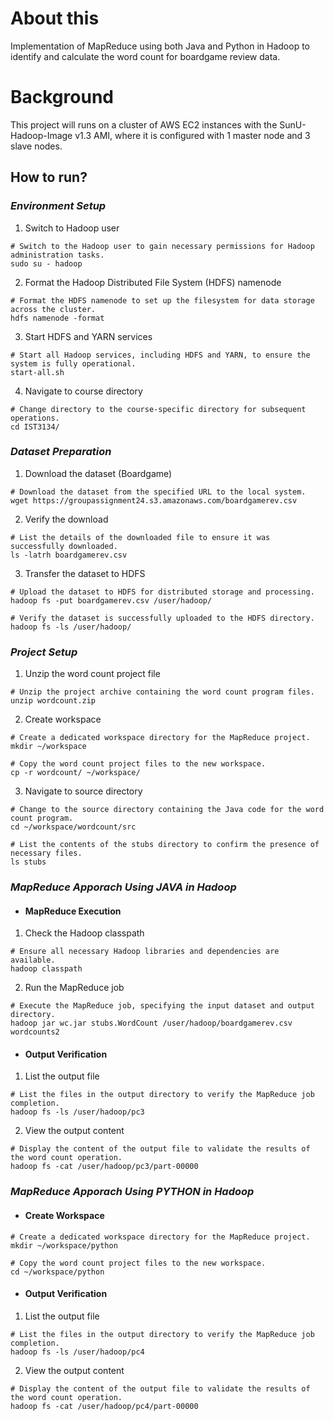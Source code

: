 # About this
Implementation of MapReduce using both Java and Python in Hadoop to identify and calculate the word count for boardgame review data.

# Background
This project will runs on a cluster of AWS EC2 instances with the SunU-Hadoop-Image v1.3 AMI, where it is configured with 1 master node and 3 slave nodes.

## How to run?


### _Environment Setup_

 1. Switch to Hadoop user
```
# Switch to the Hadoop user to gain necessary permissions for Hadoop administration tasks.
sudo su - hadoop
```

 2. Format the Hadoop Distributed File System (HDFS) namenode
```
# Format the HDFS namenode to set up the filesystem for data storage across the cluster.
hdfs namenode -format
```

 3. Start HDFS and YARN services
```
# Start all Hadoop services, including HDFS and YARN, to ensure the system is fully operational.
start-all.sh
```

4. Navigate to course directory
```
# Change directory to the course-specific directory for subsequent operations.
cd IST3134/
```

### _Dataset Preparation_

1. Download the dataset (Boardgame)
```
# Download the dataset from the specified URL to the local system.
wget https://groupassignment24.s3.amazonaws.com/boardgamerev.csv
```

2. Verify the download
```
# List the details of the downloaded file to ensure it was successfully downloaded.
ls -latrh boardgamerev.csv
```

3. Transfer the dataset to HDFS
```
# Upload the dataset to HDFS for distributed storage and processing.
hadoop fs -put boardgamerev.csv /user/hadoop/

# Verify the dataset is successfully uploaded to the HDFS directory.
hadoop fs -ls /user/hadoop/
```

### _Project Setup_
1. Unzip the word count project file
```
# Unzip the project archive containing the word count program files.
unzip wordcount.zip
```

2. Create workspace
```
# Create a dedicated workspace directory for the MapReduce project.
mkdir ~/workspace

# Copy the word count project files to the new workspace.
cp -r wordcount/ ~/workspace/
```

3. Navigate to source directory
```
# Change to the source directory containing the Java code for the word count program.
cd ~/workspace/wordcount/src

# List the contents of the stubs directory to confirm the presence of necessary files.
ls stubs
```
### _MapReduce Apporach Using *JAVA* in Hadoop_

- #### MapReduce Execution

1. Check the Hadoop classpath
```
# Ensure all necessary Hadoop libraries and dependencies are available.
hadoop classpath
```

2. Run the MapReduce job
```
# Execute the MapReduce job, specifying the input dataset and output directory.
hadoop jar wc.jar stubs.WordCount /user/hadoop/boardgamerev.csv wordcounts2
```

- #### Output Verification
1. List the output file
```
# List the files in the output directory to verify the MapReduce job completion.
hadoop fs -ls /user/hadoop/pc3
```

2. View the output content
```
# Display the content of the output file to validate the results of the word count operation.
hadoop fs -cat /user/hadoop/pc3/part-00000
```

### _MapReduce Apporach Using *PYTHON* in Hadoop_

- #### Create Workspace
```
# Create a dedicated workspace directory for the MapReduce project.
mkdir ~/workspace/python

# Copy the word count project files to the new workspace.
cd ~/workspace/python
```






- #### Output Verification
1. List the output file
```
# List the files in the output directory to verify the MapReduce job completion.
hadoop fs -ls /user/hadoop/pc4
```

2. View the output content
```
# Display the content of the output file to validate the results of the word count operation.
hadoop fs -cat /user/hadoop/pc4/part-00000
```

